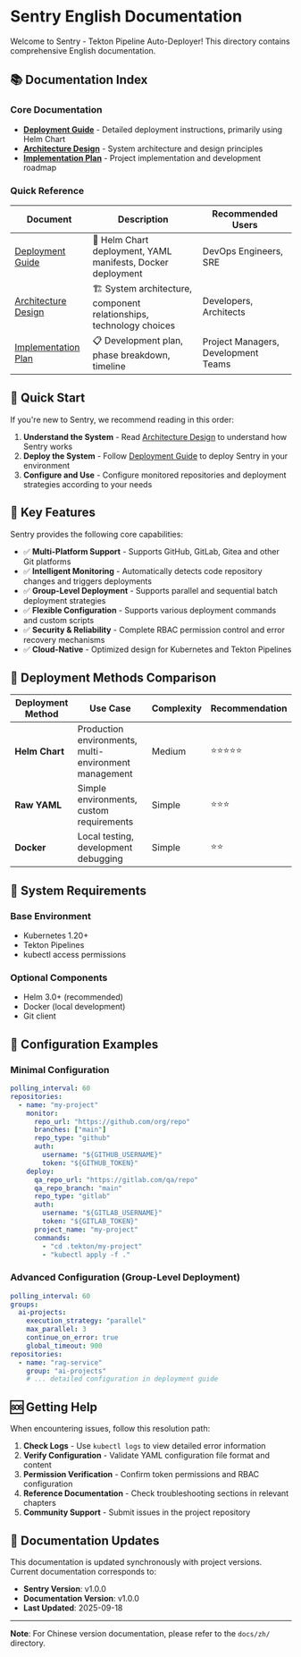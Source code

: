 # Sentry English Documentation

Welcome to Sentry - Tekton Pipeline Auto-Deployer! This directory contains comprehensive English documentation.

## 📚 Documentation Index

### Core Documentation

- **[Deployment Guide](deployment.md)** - Detailed deployment instructions, primarily using Helm Chart
- **[Architecture Design](architecture.md)** - System architecture and design principles  
- **[Implementation Plan](implementation.md)** - Project implementation and development roadmap

### Quick Reference

| Document | Description | Recommended Users |
|----------|-------------|-------------------|
| [Deployment Guide](deployment.md) | 🚀 Helm Chart deployment, YAML manifests, Docker deployment | DevOps Engineers, SRE |
| [Architecture Design](architecture.md) | 🏗️ System architecture, component relationships, technology choices | Developers, Architects |
| [Implementation Plan](implementation.md) | 📋 Development plan, phase breakdown, timeline | Project Managers, Development Teams |

## 🚀 Quick Start

If you're new to Sentry, we recommend reading in this order:

1. **Understand the System** - Read [Architecture Design](architecture.md) to understand how Sentry works
2. **Deploy the System** - Follow [Deployment Guide](deployment.md) to deploy Sentry in your environment
3. **Configure and Use** - Configure monitored repositories and deployment strategies according to your needs

## 📖 Key Features

Sentry provides the following core capabilities:

- ✅ **Multi-Platform Support** - Supports GitHub, GitLab, Gitea and other Git platforms
- ✅ **Intelligent Monitoring** - Automatically detects code repository changes and triggers deployments
- ✅ **Group-Level Deployment** - Supports parallel and sequential batch deployment strategies
- ✅ **Flexible Configuration** - Supports various deployment commands and custom scripts
- ✅ **Security & Reliability** - Complete RBAC permission control and error recovery mechanisms
- ✅ **Cloud-Native** - Optimized design for Kubernetes and Tekton Pipelines

## 🎯 Deployment Methods Comparison

| Deployment Method | Use Case | Complexity | Recommendation |
|-------------------|----------|------------|----------------|
| **Helm Chart** | Production environments, multi-environment management | Medium | ⭐⭐⭐⭐⭐ |
| **Raw YAML** | Simple environments, custom requirements | Simple | ⭐⭐⭐ |
| **Docker** | Local testing, development debugging | Simple | ⭐⭐ |

## 🔧 System Requirements

### Base Environment
- Kubernetes 1.20+
- Tekton Pipelines
- kubectl access permissions

### Optional Components
- Helm 3.0+ (recommended)
- Docker (local development)
- Git client

## 📝 Configuration Examples

### Minimal Configuration
```yaml
polling_interval: 60
repositories:
  - name: "my-project"
    monitor:
      repo_url: "https://github.com/org/repo"
      branches: ["main"]
      repo_type: "github"
      auth:
        username: "${GITHUB_USERNAME}"
        token: "${GITHUB_TOKEN}"
    deploy:
      qa_repo_url: "https://gitlab.com/qa/repo"
      qa_repo_branch: "main"
      repo_type: "gitlab"
      auth:
        username: "${GITLAB_USERNAME}"
        token: "${GITLAB_TOKEN}"
      project_name: "my-project"
      commands:
        - "cd .tekton/my-project"
        - "kubectl apply -f ."
```

### Advanced Configuration (Group-Level Deployment)
```yaml
polling_interval: 60
groups:
  ai-projects:
    execution_strategy: "parallel"
    max_parallel: 3
    continue_on_error: true
    global_timeout: 900
repositories:
  - name: "rag-service"
    group: "ai-projects"
    # ... detailed configuration in deployment guide
```

## 🆘 Getting Help

When encountering issues, follow this resolution path:

1. **Check Logs** - Use `kubectl logs` to view detailed error information
2. **Verify Configuration** - Validate YAML configuration file format and content  
3. **Permission Verification** - Confirm token permissions and RBAC configuration
4. **Reference Documentation** - Check troubleshooting sections in relevant chapters
5. **Community Support** - Submit issues in the project repository

## 🔄 Documentation Updates

This documentation is updated synchronously with project versions. Current documentation corresponds to:

- **Sentry Version**: v1.0.0
- **Documentation Version**: v1.0.0
- **Last Updated**: 2025-09-18

---

**Note**: For Chinese version documentation, please refer to the `docs/zh/` directory.